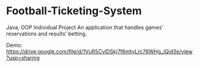 # Football-Ticketing-System
Java, OOP
Individual Project
An application that handles games' reservations and results' betting.

Demo: https://drive.google.com/file/d/1VuR5CvlDSkj7f6mtyLrc76WHg_iQid3e/view?usp=sharing

